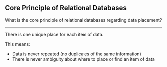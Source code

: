 ## Core Principle of Relational Databases

What is the core principle of relational databases regarding data placement?

---

There is one unique place for each item of data.

This means:
- Data is never repeated (no duplicates of the same information)
- There is never ambiguity about where to place or find an item of data

